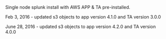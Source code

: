 Single node splunk install with AWS APP & TA pre-installed.  

Feb 3, 2016   - updated s3 objects to app version 4.1.0 and TA version 3.0.0

June 28, 2016 - updated s3 objects to app version 4.2.0 and TA version 4.0.0
